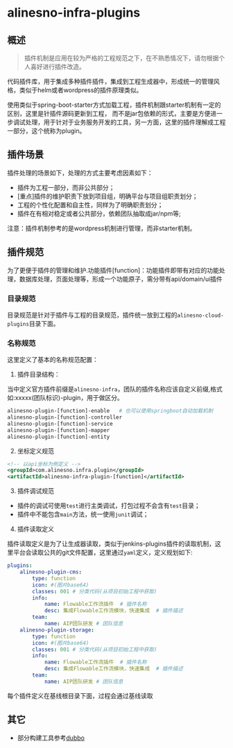 # alinesno-infra-plugins

## 概述

> 插件机制是应用在较为严格的工程规范之下，在不熟悉情况下，请勿根据个人喜好进行插件改造。

代码插件库，用于集成多种插件插件，集成到工程生成器中，形成统一的管理风格，类似于helm或者wordpress的插件原理类似。

使用类似于spring-boot-starter方式加载工程，插件机制跟starter机制有一定的区别，这里是针插件源码更新到工程，
而不是jar包依赖的形式，主要是方便进一步调试处理，用于针对于业务服务开发的工具，另一方面，这里的插件理解成工程一部分，这个统称为plugin。

## 插件场景

插件处理的场景如下，处理的方式主要考虑因素如下：

- 插件为工程一部分，而非公共部分；
- [重点]插件的维护职责下放到项目组，明确平台与项目组职责划分；
- 工程的个性化配置和自主性，同样为了明确职责划分；
- 插件在有相对稳定或者公共部分，依赖团队抽取成jar/npm等;

注意：插件机制参考的是wordpress机制进行管理，而非starter机制。

## 插件规范

为了更便于插件的管理和维护.功能插件[function]：功能插件即带有对应的功能处理，数据库处理，页面处理等，形成一个功能原子，需分带有api/domain/ui插件

### 目录规范

目录规范是针对于插件与工程的目录规范，插件统一放到工程的`alinesno-cloud-plugins`目录下面。

### 名称规范

这里定义了基本的名称规范配置：

1. 插件目录结构：

当中定义官方插件前缀是`alinesno-infra`，团队的插件名称应该自定义前缀,格式如:xxxxx(团队标识)-plugin，用于做区分。
```sh
alinesno-plugin-[function]-enable   # 也可以使用springboot自动加载机制
alinesno-plugin-[function]-controller
alinesno-plugin-[function]-service
alinesno-plugin-[function]-mapper
alinesno-plugin-[function]-entity
```

2. 坐标定义规范
```xml
<!-- 以api坐标为例定义 -->
<groupId>com.alinesno.infra.plugin</groupId>
<artifactId>alinesno-infra-plugin-[function]</artifactId>
```

3. 插件调试规范

- 插件的调试可使用`test`进行主类调试，打包过程不会含有`test`目录；
- 插件中不能包含`main`方法，统一使用`junit`调试；

4. 插件读取定义

插件读取定义是为了让生成器读取，类似于jenkins-plugins插件的读取机制，这里平台会读取公共的git文件配置，这里通过`yaml`定义，定义规划如下:

```yaml
plugins:
    alinesno-plugin-cms:
        type: function
        icon: #(图片base64)
        classes: 001 # 分类代码(从项目初始工程中获取)
        info:
            name: Flowable工作流插件  # 插件名称
            desc: 集成Flowable工作流模块，快速集成  # 插件描述
        team:
            name: AIP团队研发 # 团队信息
    alinesno-plugin-storage:
        type: function
        icon: #(图片base64)
        classes: 001 # 分类代码(从项目初始工程中获取)
        info:
            name: Flowable工作流插件  # 插件名称
            desc: 集成Flowable工作流模块，快速集成  # 插件描述
        team:
            name: AIP团队研发 # 团队信息
```

每个插件定义在基线根目录下面，过程会通过基线读取

## 其它

- 部分构建工具参考[dubbo](https://github.com/apache/dubbo)
